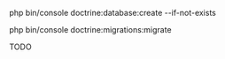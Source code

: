 php bin/console doctrine:database:create --if-not-exists

php bin/console doctrine:migrations:migrate

TODO
